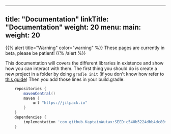 
---
title: "Documentation"
linkTitle: "Documentation"
weight: 20
menu:
  main:
    weight: 20
---

{{% alert title="Warning" color="warning" %}}
These pages are currently in beta, please be patient!
{{% /alert %}}

This documentation will covers the different libraries in existence and show how you can interact with them.
The first thing you should do is create a new project in a folder by doing `gradle init` (if you don't know how refer to 
[this guide](https://gradle.org/install/))
Then you add those lines in your build.gradle:

```groovy
	repositories {
		mavenCentral()
		maven {
			url "https://jitpack.io"
		}
	}
	dependencies {
		implementation 'com.github.KaptainWutax:SEED:c540b5224dbb4dc80fe8a25bfcfcf9383f635a0c'
	}
```


